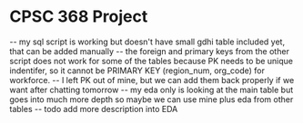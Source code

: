 # CPSC 368 Project

-- my sql script is working but doesn't have small gdhi table included yet, that can be added manually 
-- the foreign and primary keys from the other script does not work for some of the tables because PK needs to be unique indentifer, so it cannot be PRIMARY KEY (region_num, org_code) for workforce. 
-- I left PK out of mine, but we can add them back properly if we want after chatting tomorrow
-- my eda only is looking at the main table but goes into much more depth so maybe we can use mine plus eda from other tables
-- todo add more description into EDA
